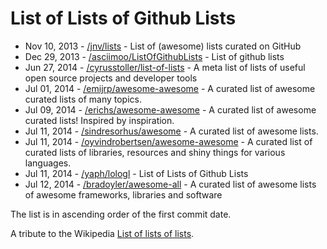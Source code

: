 # List of Lists of Github Lists

* Nov 10, 2013 - [/jnv/lists](https://github.com/jnv/lists) - List of (awesome) lists curated on GitHub
* Dec 29, 2013 - [/asciimoo/ListOfGithubLists](https://github.com/asciimoo/ListOfGithubLists) - List of github lists
* Jun 27, 2014 - [/cyrusstoller/list-of-lists](https://github.com/cyrusstoller/list-of-lists) - A meta list of lists of useful open source projects and developer tools
* Jul 01, 2014 - [/emijrp/awesome-awesome](https://github.com/emijrp/awesome-awesome) - A curated list of awesome curated lists of many topics.
* Jul 09, 2014 - [/erichs/awesome-awesome](https://github.com/erichs/awesome-awesome) - A curated list of awesome curated lists! Inspired by inspiration.
* Jul 11, 2014 - [/sindresorhus/awesome](https://github.com/sindresorhus/awesome) - A curated list of awesome lists.
* Jul 11, 2014 - [/oyvindrobertsen/awesome-awesome](https://github.com/oyvindrobertsen/awesome-awesome) - A curated list of curated lists of libraries, resources and shiny things for various languages.
* Jul 11, 2014 - [/yaph/lologl](https://github.com/yaph/lologl) - List of Lists of Github Lists
* Jul 12, 2014 - [/bradoyler/awesome-all](https://github.com/bradoyler/awesome-all) - A curated list of awesome lists of awesome frameworks, libraries and software

The list is in ascending order of the first commit date.

A tribute to the Wikipedia [List of lists of lists](https://en.wikipedia.org/wiki/List_of_lists_of_lists).
